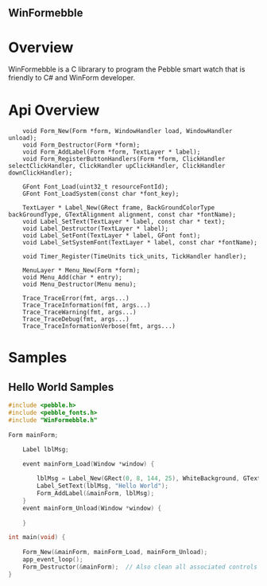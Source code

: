 WinFormebble
------------

# Overview

WinFormebble is a C librarary to program the Pebble smart watch
that is friendly to C# and WinForm developer.

# Api Overview

		void Form_New(Form *form, WindowHandler load, WindowHandler unload);
		void Form_Destructor(Form *form);
		void Form_AddLabel(Form *form, TextLayer * label);
		void Form_RegisterButtonHandlers(Form *form, ClickHandler selectClickHandler, ClickHandler upClickHandler, ClickHandler downClickHandler);

		GFont Font_Load(uint32_t resourceFontId);
		GFont Font_LoadSystem(const char *font_key);

		TextLayer * Label_New(GRect frame, BackGroundColorType backGroundType, GTextAlignment alignment, const char *fontName);
		void Label_SetText(TextLayer * label, const char * text);
		void Label_Destructor(TextLayer * label);
		void Label_SetFont(TextLayer * label, GFont font);
		void Label_SetSystemFont(TextLayer * label, const char *fontName);

		void Timer_Register(TimeUnits tick_units, TickHandler handler);

		MenuLayer * Menu_New(Form *form);
		void Menu_Add(char * entry);
		void Menu_Destructor(Menu menu);

		Trace_TraceError(fmt, args...) 
		Trace_TraceInformation(fmt, args...)
		Trace_TraceWarning(fmt, args...)
		Trace_TraceDebug(fmt, args...)
		Trace_TraceInformationVerbose(fmt, args...)


# Samples

## Hello World Samples
```C
#include <pebble.h>
#include <pebble_fonts.h>
#include "WinFormebble.h"
    
Form mainForm;

    Label lblMsg;

    event mainForm_Load(Window *window) {
        
        lblMsg = Label_New(GRect(0, 8, 144, 25), WhiteBackground, GTextAlignmentCenter, FONT_KEY_ROBOTO_CONDENSED_21);
        Label_SetText(lblMsg, "Hello World");
        Form_AddLabel(&mainForm, lblMsg);
    }
    event mainForm_Unload(Window *window) {
       
    }

int main(void) { 
    
    Form_New(&mainForm, mainForm_Load, mainForm_Unload);
    app_event_loop();
    Form_Destructor(&mainForm);  // Also clean all associated controls
}
```

